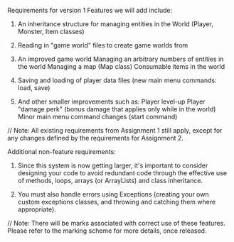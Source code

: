 
Requirements for version 1
Features we will add include:
1. An inheritance structure for managing entities in the World (Player, Monster, Item classes)

2. Reading in "game world" files to create game worlds from

3. An improved game world
    Managing an arbitrary numbers of entities in the world
    Managing a map (Map class)
    Consumable items in the world

4. Saving and loading of player data files (new main menu commands: load, save)

5. And other smaller improvements such as:
    Player level-up
    Player "damage perk" (bonus damage that applies only while in the world)
    Minor main menu command changes (start command)

// Note: All existing requirements from Assignment 1 still apply, except for any changes defined by the requirements for Assignment 2.

Additional non-feature requirements:

1. Since this system is now getting larger, it's important to consider designing your code to avoid redundant code through the effective use of methods, loops, arrays (or ArrayLists) and class inheritance.

2. You must also handle errors using Exceptions (creating your own custom exceptions classes, and throwing and catching them where appropriate).

// Note: There will be marks associated with correct use of these features. Please refer to the marking scheme for more details, once released.
